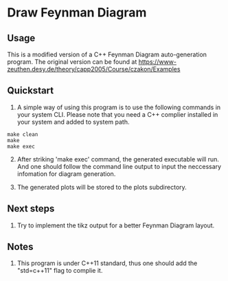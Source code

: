 # Draw Feynman Diagram
## Usage
This is a modified version of a C++ Feynman Diagram auto-generation program. The original version can be found at https://www-zeuthen.desy.de/theory/capp2005/Course/czakon/Examples

## Quickstart 

1. A simple way of using this program is to use the following commands in your system CLI. Please note that you need a C++ complier installed in your system and added to system path.

```{bash}
make clean
make
make exec
```

2. After striking 'make exec' command, the generated executable will run. And one should follow the command line output to input the neccessary infomation for diagram generation.

3. The generated plots will be stored to the plots subdirectory.

## Next steps
1. Try to implement the tikz output for a better Feynman Diagram layout.

## Notes
1. This program is under C++11 standard, thus one should add the "std=c++11" flag to complie it.


